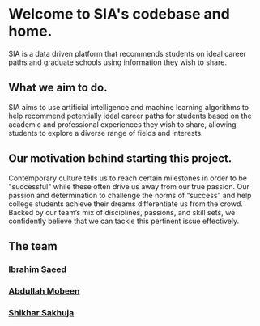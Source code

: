 # Welcome to SIA's codebase and home. 
SIA is a data driven platform that recommends students on ideal career paths and graduate schools using information they wish to share.


## What we aim to do. 
SIA aims to use artificial intelligence and machine learning algorithms to help recommend potentially ideal career paths for students based on the academic and professional experiences they wish to share, allowing students to explore a diverse range of fields and interests.


## Our motivation behind starting this project.
Contemporary culture tells us to reach certain milestones in order to be "successful" while these often drive us away from our true passion.
Our passion and determination to challenge the norms of “success” and help college students achieve their dreams differentiate us from the crowd. Backed by our team’s mix of disciplines, passions, and skill sets, we confidently believe that we can tackle this pertinent issue effectively. 


## The team

### [Ibrahim Saeed](https://www.linkedin.com/in/ibrahim-saeed-6a4b01144/)
### [Abdullah Mobeen](https://www.linkedin.com/in/abdullah-mobeen/)
### [Shikhar Sakhuja](https://www.linkedin.com/in/shikhar394/)
